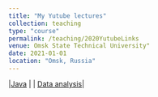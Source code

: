 ```yaml
---
title: "My Yutube lectures"
collection: teaching
type: "course"
permalink: /teaching/2020YutubeLinks
venue: Omsk State Technical University"
date: 2021-01-01
location: "Omsk, Russia"
---
```


|[Java](https://www.youtube.com/watch?v=E60FCX-TziQ&list=PLeavmdvBfuQ51OdGxAvF058ybqK1Njd3G)  |  |    [Data analysis](https://www.youtube.com/playlist?list=PLeavmdvBfuQ62M5F99eGjGPLfxWHgXATA)|
